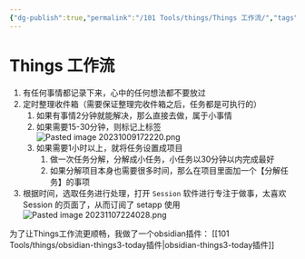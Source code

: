 ```yaml
---
{"dg-publish":true,"permalink":"/101 Tools/things/Things 工作流/","tags":["效率","tools","things"],"noteIcon":"2","created":"2023-10-09T17:10:00+08:00","updated":"2024-03-19T11:19:32+08:00"}
---
```



# Things 工作流

1. 有任何事情都记录下来，心中的任何想法都不要放过
2. 定时整理收件箱（需要保证整理完收件箱之后，任务都是可执行的）
	1. 如果有事情2分钟就能解决，那么直接去做，属于小事情
	2. 如果需要15-30分钟，则标记上标签 ![Pasted image 20231009172220.png](/img/user/card/Pasted%20image%2020231009172220.png)
	3. 如果需要1小时以上，就将任务设置成项目
		1. 做一次任务分解，分解成小任务，小任务以30分钟以内完成最好
		2. 如果分解项目本身也需要很多时间，那么在项目里面加一个【分解任务】的事项
3. 根据时间，选取任务进行处理，打开 `Session` 软件进行专注于做事，太喜欢 Session 的页面了，从而订阅了 setapp 使用  ![Pasted image 20231107224028.png](/img/user/card/Pasted%20image%2020231107224028.png)

为了让Things工作流更顺畅，我做了一个obsidian插件： [[101 Tools/things/obsidian-things3-today插件\|obsidian-things3-today插件]]
